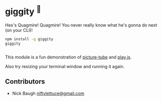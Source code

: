 
# giggity <sup>:running:</sup>

Hes's Quagmire! Quagmire! You never really know what he's gonna do next (on your CLI)!

```bash
npm install -g giggity
giggity
```

<img src="https://raw.github.com/niftylettuce/giggity/master/quagmire.png" alt="" />

This module is a fun demonstration of [picture-tube][1] and [play.js][2].

Also try resizing your terminal window and running it again.

## Contributors

* Nick Baugh <niftylettuce@gmail.com>

[1]: https://github.com/substack/picture-tube
[2]: https://github.com/Marak/play.js
[3]: https://www.gittip.com/niftylettuce
